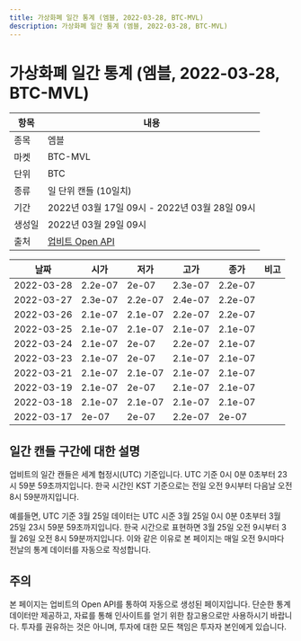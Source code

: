 ```yaml
---
title: 가상화폐 일간 통계 (엠블, 2022-03-28, BTC-MVL)
description: 가상화폐 일간 통계 (엠블, 2022-03-28, BTC-MVL)
---
```


가상화폐 일간 통계 (엠블, 2022-03-28, BTC-MVL)
===

|항목|내용|
|--|--|
|종목|엠블|
|마켓|BTC-MVL|
|단위|BTC|
|종류|일 단위 캔들 (10일치)|
|기간|2022년 03월 17일 09시 - 2022년 03월 28일 09시|
|생성일|2022년 03월 29일 09시|
|출처|[업비트 Open API](https://docs.upbit.com)|


|날짜|시가|저가|고가|종가|비고|
|--|--|--|--|--|--|
|2022-03-28|2.2e-07|2e-07|2.3e-07|2.2e-07|    |
|2022-03-27|2.3e-07|2.2e-07|2.4e-07|2.2e-07|    |
|2022-03-26|2.1e-07|2.1e-07|2.2e-07|2.2e-07|    |
|2022-03-25|2.1e-07|2.1e-07|2.1e-07|2.1e-07|    |
|2022-03-24|2.1e-07|2e-07|2.2e-07|2.1e-07|    |
|2022-03-23|2.1e-07|2e-07|2.1e-07|2.1e-07|    |
|2022-03-21|2.1e-07|2.1e-07|2.1e-07|2.1e-07|    |
|2022-03-19|2.1e-07|2e-07|2.1e-07|2.1e-07|    |
|2022-03-18|2.1e-07|2.1e-07|2.1e-07|2.1e-07|    |
|2022-03-17|2e-07|2e-07|2.2e-07|2e-07|    |


일간 캔들 구간에 대한 설명
---


업비트의 일간 캔들은 세계 협정시(UTC) 기준입니다. 
UTC 기준 0시 0분 0초부터 23시 59분 59초까지입니다. 
한국 시간인 KST 기준으로는 전일 오전 9시부터 다음날 오전 8시 59분까지입니다. 


예를들면, UTC 기준 3월 25일 데이터는 UTC 시준 3월 25일 0시 0분 0초부터 3월 25일 23시 59분 59초까지입니다. 
한국 시간으로 표현하면 3월 25일 오전 9시부터 3월 26일 오전 8시 59분까지입니다. 
이와 같은 이유로 본 페이지는 매일 오전 9시마다 전날의 통계 데이터를 자동으로 작성합니다. 


주의
---


본 페이지는 업비트의 Open API를 통하여 자동으로 생성된 페이지입니다. 
단순한 통계 데이터만 제공하고, 자료를 통해 인사이트를 얻기 위한 참고용으로만 사용하시기 바랍니다. 
투자를 권유하는 것은 아니며, 투자에 대한 모든 책임은 투자자 본인에게 있습니다. 

